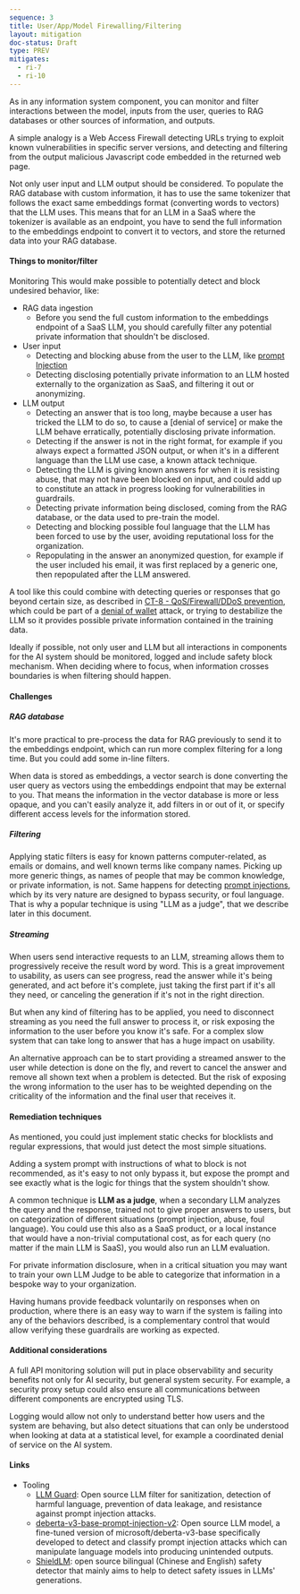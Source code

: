 ```yaml
---
sequence: 3
title: User/App/Model Firewalling/Filtering
layout: mitigation
doc-status: Draft
type: PREV
mitigates:
  - ri-7
  - ri-10
---
```


As in any information system component, you can monitor and filter interactions between the model, inputs from the user, queries to RAG databases or other sources of information, and outputs.

A simple analogy is a Web Access Firewall detecting URLs trying to exploit known vulnerabilities in specific server versions, and detecting and filtering from the output malicious Javascript code embedded in the returned web page.

Not only user input and LLM output should be considered. To populate the RAG database with custom information, it has to use the same tokenizer that follows the exact same embeddings format (converting words to vectors) that the LLM uses. This means that for an LLM in a SaaS where the tokenizer is available as an endpoint, you have to send the full information to the embeddings endpoint to convert it to vectors, and store the returned data into your RAG database.

#### Things to monitor/filter

Monitoring This would make possible to potentially detect and block undesired behavior, like:

* RAG data ingestion
  * Before you send the full custom information to the embeddings endpoint of a SaaS LLM, you should carefully filter any potential private information that shouldn't be disclosed.
* User input
  * Detecting and blocking abuse from the user to the LLM, like [prompt Injection](#ri-10)
  * Detecting disclosing potentially private information to an LLM hosted externally to the organization as SaaS, and filtering it out or anonymizing.
* LLM output
  * Detecting an answer that is too long, maybe because a user has tricked the LLM to do so, to cause a [denial of service] or make the LLM behave erratically, potentially disclosing private information.
  * Detecting if the answer is not in the right format, for example if you always expect a formatted JSON output, or when it's in a different language than the LLM use case, a known attack technique.
  * Detecting the LLM is giving known answers for when it is resisting abuse, that may not have been blocked on input, and could add up to constitute an attack in progress looking for vulnerabilities in guardrails.
  * Detecting private information being disclosed, coming from the RAG database, or the data used to pre-train the model.
  * Detecting and blocking possible foul language that the LLM has been forced to use by the user, avoiding reputational loss for the organization.
  * Repopulating in the answer an anonymized question, for example if the user included his email, it was first replaced by a generic one, then repopulated after the LLM answered.

A tool like this could combine with detecting queries or responses that go beyond certain size, as described in [CT-8	- QoS/Firewall/DDoS prevention](#CT-8), which could be part of a [denial of wallet](#ri-7) attack, or trying to destabilize the LLM so it provides possible private information contained in the training data.

Ideally if possible, not only user and LLM but all interactions in components for the AI system should be monitored, logged and include safety block mechanism.
When deciding where to focus, when information crosses boundaries is when filtering should happen.

#### Challenges

##### RAG database

It's more practical to pre-process the data for RAG previously to send it to the embeddings endpoint, which can run more complex filtering for a long time. But you could add some in-line filters.

When data is stored as embeddings, a vector search is done converting the user query as vectors using the embeddings endpoint that may be external to you. That means the information in the vector database is more or less opaque, and you can't easily analyze it, add filters in or out of it, or specify different access levels for the information stored.
  
##### Filtering 

Applying static filters is easy for known patterns computer-related, as emails or domains, and well known terms like company names. Picking up more generic things, as names of people that may be common knowledge, or private information, is not. Same happens for detecting [prompt injections](#ri-10), which by its very nature are designed to bypass security, or foul language. That is why a popular technique is using "LLM as a judge", that we describe later in this document.

##### Streaming

When users send interactive requests to an LLM, streaming allows them to progressively receive the result word by word. This is a great improvement to usability, as users can see progress, read the answer while it's being generated, and act before it's complete, just taking the first part if it's all they need, or canceling the generation if it's not in the right direction. 

But when any kind of filtering has to be applied, you need to disconnect streaming as you need the full answer to process it, or risk exposing the information to the user before you know it's safe. For a complex slow system that can take long to answer that has a huge impact on usability.

An alternative approach can be to start providing a streamed answer to the user while detection is done on the fly, and revert to cancel the answer and remove all shown text when a problem is detected. But the risk of exposing the wrong information to the user has to be weighted depending on the criticality of the information and the final user that receives it.

#### Remediation techniques

As mentioned, you could just implement static checks for blocklists and regular expressions, that would just detect the most simple situations.

Adding a system prompt with instructions of what to block is not recommended, as it's easy to not only bypass it, but expose the prompt and see exactly what is the logic for things that the system shouldn't show.

A common technique is **LLM as a judge**, when a secondary LLM analyzes the query and the response, trained not to give proper answers to users, but on categorization of different situations (prompt injection, abuse, foul language). You could use this also as a SaaS product, or a local instance that would have a non-trivial computational cost, as for each query (no matter if the main LLM is SaaS), you would also run an LLM evaluation.

For private information disclosure, when in a critical situation you may want to train your own LLM Judge to be able to categorize that information in a bespoke way to your organization.

Having humans provide feedback voluntarily on responses when on production, where there is an easy way to warn if the system is failing into any of the behaviors described, is a complementary control that would allow verifying these guardrails are working as expected.

#### Additional considerations

A full API monitoring solution will put in place observability and security benefits not only for AI security, but general system security. For example, a security proxy setup could also ensure all communications between different components are encrypted using TLS.

Logging would allow not only to understand better how users and the system are behaving, but also detect situations that can only be understood when looking at data at a statistical level, for example a coordinated denial of service on the AI system.

#### Links

* Tooling
  * [LLM Guard](https://github.com/protectai/llm-guard): Open source LLM filter for sanitization, detection of harmful language, prevention of data leakage, and resistance against prompt injection attacks.
  * [deberta-v3-base-prompt-injection-v2](https://huggingface.co/protectai/deberta-v3-base-prompt-injection-v2): Open source LLM model, a fine-tuned version of microsoft/deberta-v3-base specifically developed to detect and classify prompt injection attacks which can manipulate language models into producing unintended outputs.
  * [ShieldLM](https://github.com/thu-coai/ShieldLM): open source bilingual (Chinese and English) safety detector that mainly aims to help to detect safety issues in LLMs' generations.
